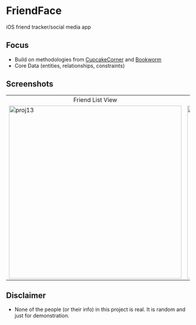 # FriendFace
iOS friend tracker/social media app

## Focus
* Build on methodologies from [CupcakeCorner](https://github.com/mleers/CupcakeCorner) and [Bookworm](https://github.com/mleers/Bookworm)
* Core Data (entities, relationships, constraints)

## Screenshots
<table>
  <tr>
    <td align="middle">Friend List View</td>
    <td align="middle">Detail Friend View</td>
  </tr>
  <tr>
    <td><img width="473" alt="proj13" src="https://user-images.githubusercontent.com/29722295/204929766-a3a1de60-a827-4c11-a1fb-6159f0565597.png"/></td>
    <td><img width="473" alt="proj13-2" src="https://user-images.githubusercontent.com/29722295/204929789-79c05d51-9c2b-45b2-a6df-fdeb7a279f01.png"/></td>
  </tr>
</table>

## Disclaimer
* None of the people (or their info) in this project is real.  It is random and just for demonstration.

